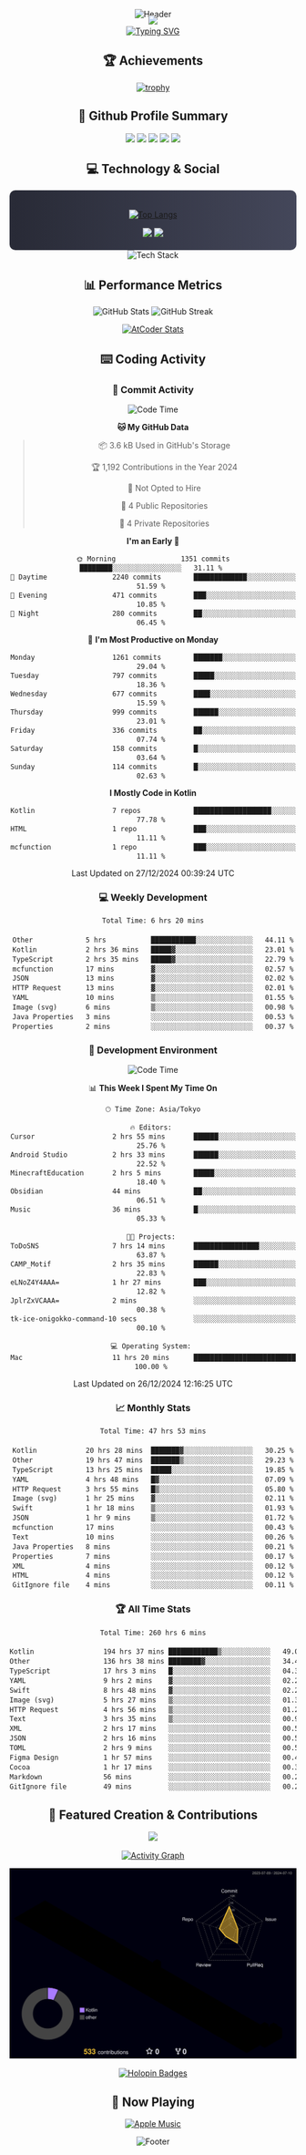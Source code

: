 <div align="center">
  
![Header](https://capsule-render.vercel.app/api?type=waving&color=gradient&customColorList=12&height=300&section=header&text=Welcome%20to%20Batapii's%20Universe&fontSize=50&animation=fadeIn&fontAlignY=40&desc=Android%20Developer%20|%20Kotlin%20LOVE%20)

<div style="margin-top: -20px;">
  <img src="https://readme-typing-svg.herokuapp.com/?lines=Crafting+Android+Experiences;Building+Tomorrow's+Apps+Today;Always+Learning,+Always+Growing&font=Fira%20Code&center=true&width=440&height=45&color=f75c7e&vCenter=true&size=22&pause=1000">
</div>

<a href="https://git.io/typing-svg">
  <img src="https://readme-typing-svg.demolab.com?font=Fira+Code&weight=600&size=28&duration=4000&pause=1000&center=true&vCenter=true&width=800&lines=Hey+there!+I'm+Batapii+%F0%9F%91%8B;Android+Developer+from+Japan+%F0%9F%87%AF%F0%9F%87%B5" alt="Typing SVG" />
</a>

## 🏆 Achievements

[![trophy](https://github-profile-trophy.vercel.app/?username=batapii&theme=onestar&no-frame=true&no-bg=true&column=8&rank=SECRET,SSS,SS,S,AAA,AA,A,B,C,?&margin-w=10&margin-h=10)](https://github.com/ryo-ma/github-profile-trophy)

## 🎯 Github Profile Summary

<div align="center">
  <img src="http://github-profile-summary-cards.vercel.app/api/cards/profile-details?username=batapii&theme=radical" />
  <img src="http://github-profile-summary-cards.vercel.app/api/cards/repos-per-language?username=batapii&theme=radical" />
  <img src="http://github-profile-summary-cards.vercel.app/api/cards/most-commit-language?username=batapii&theme=radical" />
  <img src="http://github-profile-summary-cards.vercel.app/api/cards/stats?username=batapii&theme=radical" />
  <img src="http://github-profile-summary-cards.vercel.app/api/cards/productive-time?username=batapii&theme=radical" />
</div>

## 💻 Technology & Social

<div align="center" style="background: linear-gradient(to right, #282A36, #44475A); padding: 20px; border-radius: 10px;">

[![Top Langs](https://github-readme-stats.vercel.app/api/top-langs/?username=batapii
)](https://github.com/anuraghazra/github-readme-stats)

<div style="margin-top: 15px">
<a href="https://github.com/batapii"><img src="https://img.shields.io/github/followers/batapii?style=for-the-badge&logo=github&label=Follow&color=ff6e96&labelColor=282A36"/></a>
<a href="https://twitter.com/batapii3939"><img src="https://img.shields.io/twitter/follow/batapii?style=for-the-badge&logo=twitter&color=1DA1F2&labelColor=282A36&label= Twitter"/></a>
</div>

</div>

<div align="center">
<img src="https://github-readme-tech-stack.vercel.app/api/cards?title=Tech+Stack&align=center&titleAlign=center&fontSize=20&lineHeight=10&lineCount=4&theme=github_dark&width=800&bg=%230D1117&badge=%23161B22&border=%2321262D&titleColor=%2358A6FF&line1=kotlin%2Ckotlin%2C0095D5%3Bandroid%2Candroid%2C00ff00%3Bjetpackcompose%2Cjetpack%2C4285F4%3B&line2=swift%2Cswift%2CFA7343%3Bfirebase%2Cfirebase%2CFFCA28%3Bgithub%2Cgithub%2C181717%3B&line3=typescript%2Ctypescript%2C3178C6%3Bgraphql%2Cgraphql%2CE10098%3Bsupabase%2Csupabase%2C3FCF8E%3B&line4=gradle%2Cgradle%2C02303A%3Bgitkraken%2Cgitkraken%2C179287%3Bpostman%2Cpostman%2CFF6C37%3B" alt="Tech Stack" />
</div>



## 📊 Performance Metrics

<div align="center">

![GitHub Stats](https://github-readme-stats.vercel.app/api?username=batapii&show_icons=true&theme=radical&hide_border=true&bg_color=0D1117)
![GitHub Streak](https://github-readme-streak-stats.herokuapp.com/?user=batapii&theme=radical&hide_border=true&background=0D1117)

[![AtCoder Stats](https://atcoder-readme-stats.vercel.app/stats/batapii3939?theme=dark&show_history=5&width=495)](https://github.com/iwbc-mzk/atcoder-readme-stats)

</div>

## ⌨️ Coding Activity

### 🌟 Commit Activity
<!--START_SECTION:commit-stats-->
![Code Time](http://img.shields.io/badge/Code%20Time-397%20hrs%203%20mins-blue)

**🐱 My GitHub Data** 

> 📦 3.6 kB Used in GitHub's Storage 
 > 
> 🏆 1,192 Contributions in the Year 2024
 > 
> 🚫 Not Opted to Hire
 > 
> 📜 4 Public Repositories 
 > 
> 🔑 4 Private Repositories 
 > 
**I'm an Early 🐤** 

```text
🌞 Morning                1351 commits        ████████░░░░░░░░░░░░░░░░░   31.11 % 
🌆 Daytime                2240 commits        █████████████░░░░░░░░░░░░   51.59 % 
🌃 Evening                471 commits         ███░░░░░░░░░░░░░░░░░░░░░░   10.85 % 
🌙 Night                  280 commits         ██░░░░░░░░░░░░░░░░░░░░░░░   06.45 % 
```
📅 **I'm Most Productive on Monday** 

```text
Monday                   1261 commits        ███████░░░░░░░░░░░░░░░░░░   29.04 % 
Tuesday                  797 commits         █████░░░░░░░░░░░░░░░░░░░░   18.36 % 
Wednesday                677 commits         ████░░░░░░░░░░░░░░░░░░░░░   15.59 % 
Thursday                 999 commits         ██████░░░░░░░░░░░░░░░░░░░   23.01 % 
Friday                   336 commits         ██░░░░░░░░░░░░░░░░░░░░░░░   07.74 % 
Saturday                 158 commits         █░░░░░░░░░░░░░░░░░░░░░░░░   03.64 % 
Sunday                   114 commits         █░░░░░░░░░░░░░░░░░░░░░░░░   02.63 % 
```


**I Mostly Code in Kotlin** 

```text
Kotlin                   7 repos             ███████████████████░░░░░░   77.78 % 
HTML                     1 repo              ███░░░░░░░░░░░░░░░░░░░░░░   11.11 % 
mcfunction               1 repo              ███░░░░░░░░░░░░░░░░░░░░░░   11.11 % 
```




 Last Updated on 27/12/2024 00:39:24 UTC
<!--END_SECTION:commit-stats-->

### 💻 Weekly Development
<!--START_SECTION:wakatime-->

```txt
Total Time: 6 hrs 20 mins

Other             5 hrs           ███████████░░░░░░░░░░░░░░   44.11 %
Kotlin            2 hrs 36 mins   █████▓░░░░░░░░░░░░░░░░░░░   23.01 %
TypeScript        2 hrs 35 mins   █████▓░░░░░░░░░░░░░░░░░░░   22.79 %
mcfunction        17 mins         ▓░░░░░░░░░░░░░░░░░░░░░░░░   02.57 %
JSON              13 mins         ▓░░░░░░░░░░░░░░░░░░░░░░░░   02.02 %
HTTP Request      13 mins         ▓░░░░░░░░░░░░░░░░░░░░░░░░   02.01 %
YAML              10 mins         ▒░░░░░░░░░░░░░░░░░░░░░░░░   01.55 %
Image (svg)       6 mins          ▒░░░░░░░░░░░░░░░░░░░░░░░░   00.98 %
Java Properties   3 mins          ░░░░░░░░░░░░░░░░░░░░░░░░░   00.53 %
Properties        2 mins          ░░░░░░░░░░░░░░░░░░░░░░░░░   00.37 %
```

<!--END_SECTION:wakatime-->

### 🔨 Development Environment
<!--START_SECTION:dev-stats-->
![Code Time](http://img.shields.io/badge/Code%20Time-397%20hrs%203%20mins-blue)

📊 **This Week I Spent My Time On** 

```text
🕑︎ Time Zone: Asia/Tokyo

🔥 Editors: 
Cursor                   2 hrs 55 mins       ██████░░░░░░░░░░░░░░░░░░░   25.76 % 
Android Studio           2 hrs 33 mins       ██████░░░░░░░░░░░░░░░░░░░   22.52 % 
MinecraftEducation       2 hrs 5 mins        █████░░░░░░░░░░░░░░░░░░░░   18.40 % 
Obsidian                 44 mins             ██░░░░░░░░░░░░░░░░░░░░░░░   06.51 % 
Music                    36 mins             █░░░░░░░░░░░░░░░░░░░░░░░░   05.33 % 

🐱‍💻 Projects: 
ToDoSNS                  7 hrs 14 mins       ████████████████░░░░░░░░░   63.87 % 
CAMP_Motif               2 hrs 35 mins       ██████░░░░░░░░░░░░░░░░░░░   22.83 % 
eLNoZ4Y4AAA=             1 hr 27 mins        ███░░░░░░░░░░░░░░░░░░░░░░   12.82 % 
JplrZxVCAAA=             2 mins              ░░░░░░░░░░░░░░░░░░░░░░░░░   00.38 % 
tk-ice-onigokko-command-10 secs              ░░░░░░░░░░░░░░░░░░░░░░░░░   00.10 % 

💻 Operating System: 
Mac                      11 hrs 20 mins      █████████████████████████   100.00 % 
```


 Last Updated on 26/12/2024 12:16:25 UTC
<!--END_SECTION:dev-stats-->

### 📈 Monthly Stats
<!--START_SECTION:wakamonth-->

```txt
Total Time: 47 hrs 53 mins

Kotlin            20 hrs 28 mins  ███████▓░░░░░░░░░░░░░░░░░   30.25 %
Other             19 hrs 47 mins  ███████▒░░░░░░░░░░░░░░░░░   29.23 %
TypeScript        13 hrs 25 mins  █████░░░░░░░░░░░░░░░░░░░░   19.85 %
YAML              4 hrs 48 mins   █▓░░░░░░░░░░░░░░░░░░░░░░░   07.09 %
HTTP Request      3 hrs 55 mins   █▒░░░░░░░░░░░░░░░░░░░░░░░   05.80 %
Image (svg)       1 hr 25 mins    ▓░░░░░░░░░░░░░░░░░░░░░░░░   02.11 %
Swift             1 hr 18 mins    ▒░░░░░░░░░░░░░░░░░░░░░░░░   01.93 %
JSON              1 hr 9 mins     ▒░░░░░░░░░░░░░░░░░░░░░░░░   01.72 %
mcfunction        17 mins         ░░░░░░░░░░░░░░░░░░░░░░░░░   00.43 %
Text              10 mins         ░░░░░░░░░░░░░░░░░░░░░░░░░   00.26 %
Java Properties   8 mins          ░░░░░░░░░░░░░░░░░░░░░░░░░   00.21 %
Properties        7 mins          ░░░░░░░░░░░░░░░░░░░░░░░░░   00.17 %
XML               4 mins          ░░░░░░░░░░░░░░░░░░░░░░░░░   00.12 %
HTML              4 mins          ░░░░░░░░░░░░░░░░░░░░░░░░░   00.12 %
GitIgnore file    4 mins          ░░░░░░░░░░░░░░░░░░░░░░░░░   00.11 %
```

<!--END_SECTION:wakamonth-->

### 🏆 All Time Stats
<!--START_SECTION:wakaalltime-->

```txt
Total Time: 260 hrs 6 mins

Kotlin                 194 hrs 37 mins ████████████▒░░░░░░░░░░░░   49.05 %
Other                  136 hrs 38 mins ████████▓░░░░░░░░░░░░░░░░   34.44 %
TypeScript             17 hrs 3 mins   █░░░░░░░░░░░░░░░░░░░░░░░░   04.30 %
YAML                   9 hrs 2 mins    ▓░░░░░░░░░░░░░░░░░░░░░░░░   02.28 %
Swift                  8 hrs 48 mins   ▓░░░░░░░░░░░░░░░░░░░░░░░░   02.22 %
Image (svg)            5 hrs 27 mins   ▒░░░░░░░░░░░░░░░░░░░░░░░░   01.38 %
HTTP Request           4 hrs 56 mins   ▒░░░░░░░░░░░░░░░░░░░░░░░░   01.25 %
Text                   3 hrs 35 mins   ▒░░░░░░░░░░░░░░░░░░░░░░░░   00.91 %
XML                    2 hrs 17 mins   ░░░░░░░░░░░░░░░░░░░░░░░░░   00.58 %
JSON                   2 hrs 16 mins   ░░░░░░░░░░░░░░░░░░░░░░░░░   00.57 %
TOML                   2 hrs 9 mins    ░░░░░░░░░░░░░░░░░░░░░░░░░   00.54 %
Figma Design           1 hr 57 mins    ░░░░░░░░░░░░░░░░░░░░░░░░░   00.49 %
Cocoa                  1 hr 17 mins    ░░░░░░░░░░░░░░░░░░░░░░░░░   00.32 %
Markdown               56 mins         ░░░░░░░░░░░░░░░░░░░░░░░░░   00.24 %
GitIgnore file         49 mins         ░░░░░░░░░░░░░░░░░░░░░░░░░   00.21 %
```

<!--END_SECTION:wakaalltime-->


## 🌟 Featured Creation & Contributions

<div align="center">
  <a href="https://github.com/batapii/ToDoSNS">
    <img src="https://github-readme-stats.vercel.app/api/pin/?username=batapii&repo=ToDoSNS&theme=radical&hide_border=true&bg_color=0D1117" />
  </a>

[![Activity Graph](https://github-readme-activity-graph.vercel.app/graph?username=batapii&custom_title=Contribution%20Graph&hide_border=true&theme=radical&bg_color=0D1117)](https://github.com/ashutosh00710/github-readme-activity-graph)

![3D Contrib](./profile-3d-contrib/profile-night-rainbow.svg)

[![Holopin Badges](https://holopin.me/batapii)](https://holopin.io/@batapii)

</div>

## 🎵 Now Playing

<div align="center">
  
[![Apple Music](https://music-profile.rayriffy.com/theme/dark.svg?uid=001005.6598667d2ffd4a10a4f429edd0ba24c4.1156)](https://github.com/rayriffy/apple-music-github-profile)

</div>

![Footer](https://capsule-render.vercel.app/api?type=waving&color=gradient&customColorList=12&height=100&section=footer)

</div>
